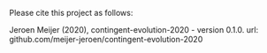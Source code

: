 Please cite this project as follows:

Jeroen Meijer (2020),  contingent-evolution-2020 - version 0.1.0. url: github.com/meijer-jeroen/contingent-evolution-2020
